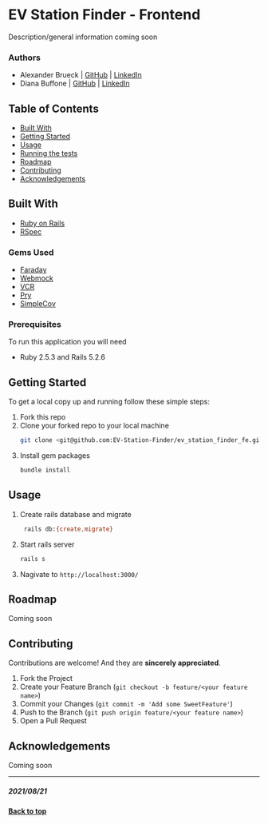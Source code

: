 # EV Station Finder - Frontend
Description/general information coming soon

### Authors
- Alexander Brueck | [GitHub](https://github.com/brueck1988) | [LinkedIn](https://www.linkedin.com/in/brueck1988/)
- Diana Buffone | [GitHub](https://github.com/Diana20920) |
  [LinkedIn](https://www.linkedin.com/in/dianabuffone/)

## Table of Contents
  - [Built With](#built-with)
  - [Getting Started](#getting-started)
  - [Usage](#usage)
  - [Running the tests](#running-the-tests)
  - [Roadmap](#roadmap)
  - [Contributing](#contributing)
  - [Acknowledgements](#acknowledgements)

## Built With

* [Ruby on Rails](https://rubyonrails.org)
* [RSpec](https://github.com/rspec/rspec-rails)

### Gems Used
- [Faraday](https://github.com/lostisland/faraday)
- [Webmock](https://github.com/bblimke/webmock)
- [VCR](https://github.com/vcr/vcr)
- [Pry](https://github.com/pry/pry)
- [SimpleCov](https://github.com/simplecov-ruby/simplecov)


### Prerequisites

To run this application you will need
* Ruby 2.5.3 and Rails 5.2.6


## Getting Started

To get a local copy up and running follow these simple steps:
1. Fork this repo
2. Clone your forked repo to your local machine
   ```sh
   git clone <git@github.com:EV-Station-Finder/ev_station_finder_fe.git>
   ```
3. Install gem packages
   ```sh
   bundle install
   ```

## Usage
   1. Create rails database and migrate
       ```sh
        rails db:{create,migrate}
       ```
   2. Start rails server
       ```sh
       rails s
       ```
   3. Nagivate to `http://localhost:3000/`


## Roadmap
 Coming soon

## Contributing

   Contributions are welcome! And they are **sincerely appreciated**.

   1. Fork the Project
   2. Create your Feature Branch (`git checkout -b feature/<your feature name>`)
   3. Commit your Changes (`git commit -m 'Add some SweetFeature'`)
   4. Push to the Branch (`git push origin feature/<your feature name>`)
   5. Open a Pull Request

## Acknowledgements
Coming soon

**************************************************************************
##### 2021/08/21
**[Back to top](#table-of-contents)**
